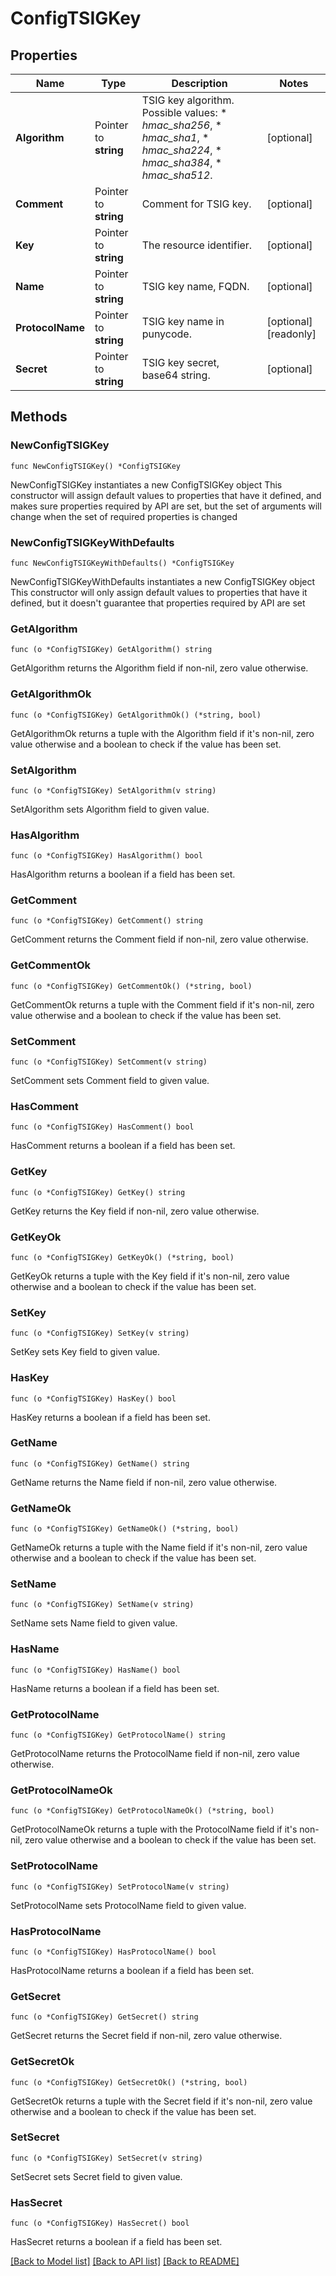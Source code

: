 # ConfigTSIGKey

## Properties

Name | Type | Description | Notes
------------ | ------------- | ------------- | -------------
**Algorithm** | Pointer to **string** | TSIG key algorithm.  Possible values:  * _hmac_sha256_,  * _hmac_sha1_,  * _hmac_sha224_,  * _hmac_sha384_,  * _hmac_sha512_. | [optional] 
**Comment** | Pointer to **string** | Comment for TSIG key. | [optional] 
**Key** | Pointer to **string** | The resource identifier. | [optional] 
**Name** | Pointer to **string** | TSIG key name, FQDN. | [optional] 
**ProtocolName** | Pointer to **string** | TSIG key name in punycode. | [optional] [readonly] 
**Secret** | Pointer to **string** | TSIG key secret, base64 string. | [optional] 

## Methods

### NewConfigTSIGKey

`func NewConfigTSIGKey() *ConfigTSIGKey`

NewConfigTSIGKey instantiates a new ConfigTSIGKey object
This constructor will assign default values to properties that have it defined,
and makes sure properties required by API are set, but the set of arguments
will change when the set of required properties is changed

### NewConfigTSIGKeyWithDefaults

`func NewConfigTSIGKeyWithDefaults() *ConfigTSIGKey`

NewConfigTSIGKeyWithDefaults instantiates a new ConfigTSIGKey object
This constructor will only assign default values to properties that have it defined,
but it doesn't guarantee that properties required by API are set

### GetAlgorithm

`func (o *ConfigTSIGKey) GetAlgorithm() string`

GetAlgorithm returns the Algorithm field if non-nil, zero value otherwise.

### GetAlgorithmOk

`func (o *ConfigTSIGKey) GetAlgorithmOk() (*string, bool)`

GetAlgorithmOk returns a tuple with the Algorithm field if it's non-nil, zero value otherwise
and a boolean to check if the value has been set.

### SetAlgorithm

`func (o *ConfigTSIGKey) SetAlgorithm(v string)`

SetAlgorithm sets Algorithm field to given value.

### HasAlgorithm

`func (o *ConfigTSIGKey) HasAlgorithm() bool`

HasAlgorithm returns a boolean if a field has been set.

### GetComment

`func (o *ConfigTSIGKey) GetComment() string`

GetComment returns the Comment field if non-nil, zero value otherwise.

### GetCommentOk

`func (o *ConfigTSIGKey) GetCommentOk() (*string, bool)`

GetCommentOk returns a tuple with the Comment field if it's non-nil, zero value otherwise
and a boolean to check if the value has been set.

### SetComment

`func (o *ConfigTSIGKey) SetComment(v string)`

SetComment sets Comment field to given value.

### HasComment

`func (o *ConfigTSIGKey) HasComment() bool`

HasComment returns a boolean if a field has been set.

### GetKey

`func (o *ConfigTSIGKey) GetKey() string`

GetKey returns the Key field if non-nil, zero value otherwise.

### GetKeyOk

`func (o *ConfigTSIGKey) GetKeyOk() (*string, bool)`

GetKeyOk returns a tuple with the Key field if it's non-nil, zero value otherwise
and a boolean to check if the value has been set.

### SetKey

`func (o *ConfigTSIGKey) SetKey(v string)`

SetKey sets Key field to given value.

### HasKey

`func (o *ConfigTSIGKey) HasKey() bool`

HasKey returns a boolean if a field has been set.

### GetName

`func (o *ConfigTSIGKey) GetName() string`

GetName returns the Name field if non-nil, zero value otherwise.

### GetNameOk

`func (o *ConfigTSIGKey) GetNameOk() (*string, bool)`

GetNameOk returns a tuple with the Name field if it's non-nil, zero value otherwise
and a boolean to check if the value has been set.

### SetName

`func (o *ConfigTSIGKey) SetName(v string)`

SetName sets Name field to given value.

### HasName

`func (o *ConfigTSIGKey) HasName() bool`

HasName returns a boolean if a field has been set.

### GetProtocolName

`func (o *ConfigTSIGKey) GetProtocolName() string`

GetProtocolName returns the ProtocolName field if non-nil, zero value otherwise.

### GetProtocolNameOk

`func (o *ConfigTSIGKey) GetProtocolNameOk() (*string, bool)`

GetProtocolNameOk returns a tuple with the ProtocolName field if it's non-nil, zero value otherwise
and a boolean to check if the value has been set.

### SetProtocolName

`func (o *ConfigTSIGKey) SetProtocolName(v string)`

SetProtocolName sets ProtocolName field to given value.

### HasProtocolName

`func (o *ConfigTSIGKey) HasProtocolName() bool`

HasProtocolName returns a boolean if a field has been set.

### GetSecret

`func (o *ConfigTSIGKey) GetSecret() string`

GetSecret returns the Secret field if non-nil, zero value otherwise.

### GetSecretOk

`func (o *ConfigTSIGKey) GetSecretOk() (*string, bool)`

GetSecretOk returns a tuple with the Secret field if it's non-nil, zero value otherwise
and a boolean to check if the value has been set.

### SetSecret

`func (o *ConfigTSIGKey) SetSecret(v string)`

SetSecret sets Secret field to given value.

### HasSecret

`func (o *ConfigTSIGKey) HasSecret() bool`

HasSecret returns a boolean if a field has been set.


[[Back to Model list]](../README.md#documentation-for-models) [[Back to API list]](../README.md#documentation-for-api-endpoints) [[Back to README]](../README.md)


